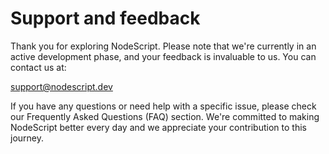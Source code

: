 
# Support and feedback

Thank you for exploring NodeScript. Please note that we're currently in an active development phase, and your feedback is invaluable to us. You can contact us at: 

support@nodescript.dev

If you have any questions or need help with a specific issue, please check our Frequently Asked Questions (FAQ) section. We're committed to making NodeScript better every day and we appreciate your contribution to this journey.
